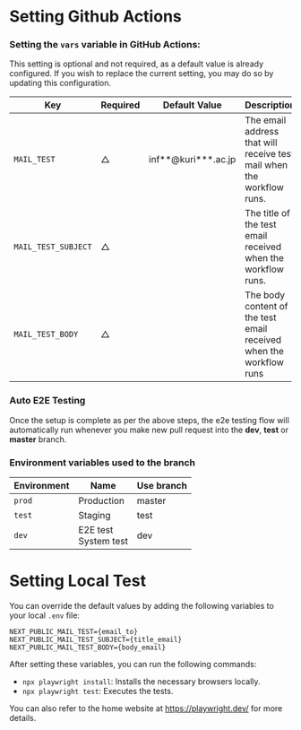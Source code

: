 # Setting Github Actions
### Setting the `vars` variable in GitHub Actions:
This setting is optional and not required, as a default value is already configured. If you wish to replace the current setting, you may do so by updating this configuration.

| Key                 | Required | Default Value       | Description                                                           |
|---------------------| -----|---------------------|-----------------------------------------------------------------------|
| `MAIL_TEST`         | △ | inf**@kuri***.ac.jp | The email address that will receive test mail when the workflow runs. |
| `MAIL_TEST_SUBJECT` | △ |                     | The title of the test email received when the workflow runs.          |
| `MAIL_TEST_BODY`    | △ |                     | The body content of the test email received when the workflow runs    |

### Auto E2E Testing
Once the setup is complete as per the above steps, the e2e testing flow will automatically run whenever you make new pull request into the **dev**, **test** or **master** branch.

### Environment variables used to the branch

| Environment | Name                     | Use branch |
|-------------|--------------------------|------------|
| `prod`      | Production               | master     |
| `test`      | Staging                  | test       |
| `dev`       | E2E test<br/>System test | dev        |

# Setting Local Test
You can override the default values by adding the following variables to your local `.env` file:

```
NEXT_PUBLIC_MAIL_TEST={email_to}
NEXT_PUBLIC_MAIL_TEST_SUBJECT={title_email}
NEXT_PUBLIC_MAIL_TEST_BODY={body_email}
```

After setting these variables, you can run the following commands:

- `npx playwright install`: Installs the necessary browsers locally.
- `npx playwright test`: Executes the tests.

You can also refer to the home website at https://playwright.dev/ for more details.